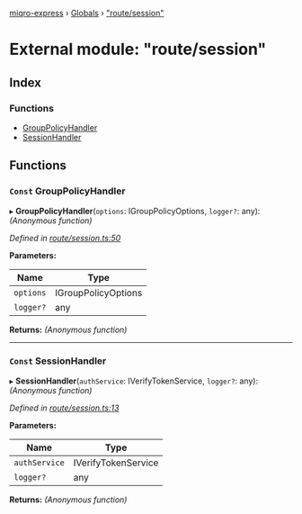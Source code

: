 [miqro-express](../README.md) › [Globals](../globals.md) › ["route/session"](_route_session_.md)

# External module: "route/session"

## Index

### Functions

* [GroupPolicyHandler](_route_session_.md#const-grouppolicyhandler)
* [SessionHandler](_route_session_.md#const-sessionhandler)

## Functions

### `Const` GroupPolicyHandler

▸ **GroupPolicyHandler**(`options`: IGroupPolicyOptions, `logger?`: any): *(Anonymous function)*

*Defined in [route/session.ts:50](https://github.com/claukers/miqro-express/blob/3953b02/src/route/session.ts#L50)*

**Parameters:**

Name | Type |
------ | ------ |
`options` | IGroupPolicyOptions |
`logger?` | any |

**Returns:** *(Anonymous function)*

___

### `Const` SessionHandler

▸ **SessionHandler**(`authService`: IVerifyTokenService, `logger?`: any): *(Anonymous function)*

*Defined in [route/session.ts:13](https://github.com/claukers/miqro-express/blob/3953b02/src/route/session.ts#L13)*

**Parameters:**

Name | Type |
------ | ------ |
`authService` | IVerifyTokenService |
`logger?` | any |

**Returns:** *(Anonymous function)*
